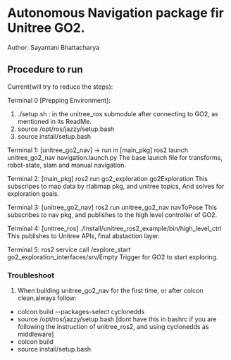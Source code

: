 # Autonomous Navigation package fir Unitree GO2.
Author: Sayantani Bhattacharya

## Procedure to run 

Current(will try to reduce the steps):

Terminal 0 [Prepping Environment]:
1. ./setup.sh : in the unitree_ros submodule after connecting to GO2, as mentioned in its ReadMe.
2. source /opt/ros/jazzy/setup.bash
3. source install/setup.bash

Terminal 1:  [unitree_go2_nav]  -> run in [main_pkg]
ros2 launch unitree_go2_nav navigation.launch.py
The base launch file for transforms, robot-state, slam and manual navigation.

Terminal 2: [main_pkg]
ros2 run go2_exploration go2Exploration 
This subscripes to map data by rtabmap pkg, and unitree topics, And solves for exploration goals.

Terminal 3: [unitree_go2_nav]
ros2 run unitree_go2_nav navToPose
This subscribes to nav pkg, and publishes to the high level controller of GO2.

Terminal 4: [unitree_ros]
./install/unitree_ros2_example/bin/high_level_ctrl 
This publishes to Unitree APIs, final abstaction layer.

Terminal 5: 
ros2 service call /explore_start go2_exploration_interfaces/srv/Empty
Trigger for GO2 to start exploring.


### Troubleshoot
1. When building unitree_go2_nav for the first time, or after colcon clean,always follow:
 
- colcon build --packages-select cyclonedds
- source /opt/ros/jazzy/setup.bash  [dont have this in bashrc if you are following the instruction of unitree_ros2, and using cyclonedds as middleware]
- colcon build
- source install/setup.bash